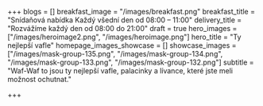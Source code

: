 +++
blogs = []
breakfast_image = "/images/breakfast.png"
breakfast_title = "Snídaňová nabídka Každý všední den od 08:00 – 11:00"
delivery_title = "Rozvážíme každý den od 08:00 do 21:00"
draft = true
hero_images = ["/images/heroimage2.png", "/images/heroimage.png"]
hero_title = "Ty nejlepší vafle"
homepage_images_showcase = []
showcase_images = ["/images/mask-group-135.png", "/images/mask-group-134.png", "/images/mask-group-133.png", "/images/mask-group-132.png"]
subtitle = "Waf-Waf to jsou ty nejlepší vafle, palacinky a lívance, které jste meli možnost ochutnat."

+++
